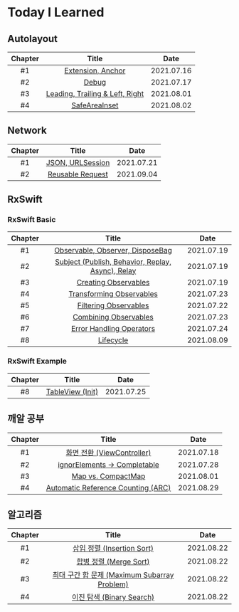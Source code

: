 # Today I Learned

## Autolayout

|Chapter|Title|Date|
|:-------:|:-----:|:---:|
|#1|[Extension, Anchor](https://github.com/hogumachu/TIL/blob/main/Note/AutoLayout.md#1-extension-anchor)|2021.07.16|
|#2|[Debug](https://github.com/hogumachu/TIL/blob/main/Note/AutoLayout.md#2-debug)|2021.07.17|
|#3|[Leading, Trailing & Left, Right](https://github.com/hogumachu/TIL/blob/main/Note/AutoLayout.md#3-leading-trailing--left-right)|2021.08.01|
|#4|[SafeAreaInset](https://github.com/hogumachu/TIL/blob/main/Note/AutoLayout.md#4-safeareainset)|2021.08.02|




## Network

|Chapter|Title|Date|
|:-------:|:-----:|:---:|
|#1|[JSON, URLSession](https://github.com/hogumachu/TIL/blob/main/Note/Network.md#1-json--urlsession)|2021.07.21|
|#2|[Reusable Request](https://github.com/hogumachu/TIL/blob/main/Note/Network.md#2-reusable-request)|2021.09.04|


## RxSwift
### RxSwift Basic

|Chapter|Title|Date|
|:-------:|:-----:|:---:|
|#1|[Observable, Observer, DisposeBag](https://github.com/hogumachu/TIL/blob/main/Note/RxSwift.md#1-observable-observer-disposebag)|2021.07.19|
|#2|[Subject (Publish, Behavior, Replay, Async), Relay](https://github.com/hogumachu/TIL/blob/main/Note/RxSwift.md#2-subject-publish-behavior-replay-async-relay)|2021.07.19|
|#3|[Creating Observables](https://github.com/hogumachu/TIL/blob/main/Note/RxSwift.md#3-creating-observables)|2021.07.19|
|#4|[Transforming Observables](https://github.com/hogumachu/TIL/blob/main/Note/RxSwift.md#4-transforming-observables)|2021.07.23|
|#5|[Filtering Observables](https://github.com/hogumachu/TIL/blob/main/Note/RxSwift.md#5-filtering-observables)|2021.07.22|
|#6|[Combining Observables](https://github.com/hogumachu/TIL/blob/main/Note/RxSwift.md#6-combining-observables)|2021.07.23|
|#7|[Error Handling Operators](https://github.com/hogumachu/TIL/blob/main/Note/RxSwift.md#7-error-handling-operators)|2021.07.24|
|#8|[Lifecycle](https://github.com/hogumachu/TIL/blob/main/Note/RxSwift.md#8-lifecycle)|2021.08.09|


### RxSwift Example
|Chapter|Title|Date|
|:-------:|:-----:|:---:|
|#8|[TableView (Init)](https://github.com/hogumachu/TIL/blob/main/Note/RxSwift%20Example.md#8-tableview-init)|2021.07.25|

## 깨알 공부
|Chapter|Title|Date|
|:-------:|:-----:|:---:|
|#1|[화면 전환 (ViewController)](https://github.com/hogumachu/TIL/blob/main/Note/ETC.md#1-%ED%99%94%EB%A9%B4-%EC%A0%84%ED%99%98-viewcontroller)|2021.07.18|
|#2|[ignorElements -> Completable](https://github.com/hogumachu/TIL/blob/main/Note/ETC.md#2-ignoreelements---completable)|2021.07.28|
|#3|[Map vs. CompactMap](https://github.com/hogumachu/TIL/blob/main/Note/ETC.md#3-map-vs-compactmap)|2021.08.01|
|#4|[Automatic Reference Counting (ARC)](https://github.com/hogumachu/TIL/blob/main/Note/ETC.md#4-automatic-reference-counting-arc)|2021.08.29|

## 알고리즘
|Chapter|Title|Date|
|:-------:|:-----:|:---:|
|#1|[삽입 정렬 (Insertion Sort)](https://github.com/hogumachu/TIL/blob/main/Note/Algorithm.md#1-insertion-sort)|2021.08.22|
|#2|[합병 정렬 (Merge Sort)](https://github.com/hogumachu/TIL/blob/main/Note/Algorithm.md#2-merge-sort)|2021.08.22|
|#3|[최대 구간 합 문제 (Maximum Subarray Problem)](https://github.com/hogumachu/TIL/blob/main/Note/Algorithm.md#3-maximum-subarray-problem)|2021.08.22|
|#4|[이진 탐색 (Binary Search)](https://github.com/hogumachu/TIL/blob/main/Note/Algorithm.md#4-binary-search)|2021.08.22|






